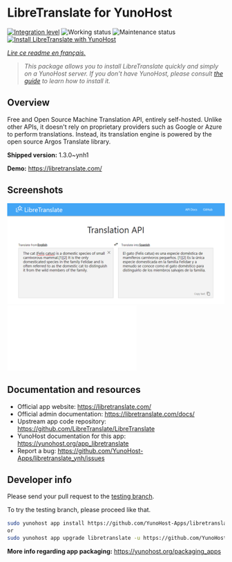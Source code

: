 <!--
N.B.: This README was automatically generated by https://github.com/YunoHost/apps/tree/master/tools/README-generator
It shall NOT be edited by hand.
-->

# LibreTranslate for YunoHost

[![Integration level](https://dash.yunohost.org/integration/libretranslate.svg)](https://dash.yunohost.org/appci/app/libretranslate) ![Working status](https://ci-apps.yunohost.org/ci/badges/libretranslate.status.svg) ![Maintenance status](https://ci-apps.yunohost.org/ci/badges/libretranslate.maintain.svg)  
[![Install LibreTranslate with YunoHost](https://install-app.yunohost.org/install-with-yunohost.svg)](https://install-app.yunohost.org/?app=libretranslate)

*[Lire ce readme en français.](./README_fr.md)*

> *This package allows you to install LibreTranslate quickly and simply on a YunoHost server.
If you don't have YunoHost, please consult [the guide](https://yunohost.org/#/install) to learn how to install it.*

## Overview

Free and Open Source Machine Translation API, entirely self-hosted. Unlike other APIs, it doesn't rely on proprietary providers such as Google or Azure to perform translations. Instead, its translation engine is powered by the open source Argos Translate library.


**Shipped version:** 1.3.0~ynh1

**Demo:** https://libretranslate.com/

## Screenshots

![Screenshot of LibreTranslate](./doc/screenshots/screenshot.png)
![Screenshot of LibreTranslate](./doc/screenshots/DESCRIPTION.md)

## Documentation and resources

* Official app website: <https://libretranslate.com/>
* Official admin documentation: <https://libretranslate.com/docs/>
* Upstream app code repository: <https://github.com/LibreTranslate/LibreTranslate>
* YunoHost documentation for this app: <https://yunohost.org/app_libretranslate>
* Report a bug: <https://github.com/YunoHost-Apps/libretranslate_ynh/issues>

## Developer info

Please send your pull request to the [testing branch](https://github.com/YunoHost-Apps/libretranslate_ynh/tree/testing).

To try the testing branch, please proceed like that.

``` bash
sudo yunohost app install https://github.com/YunoHost-Apps/libretranslate_ynh/tree/testing --debug
or
sudo yunohost app upgrade libretranslate -u https://github.com/YunoHost-Apps/libretranslate_ynh/tree/testing --debug
```

**More info regarding app packaging:** <https://yunohost.org/packaging_apps>
